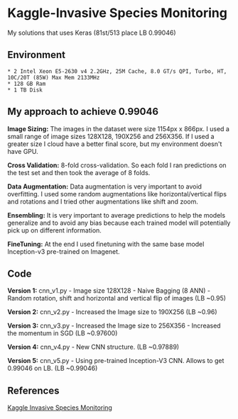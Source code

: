 # Kaggle-Invasive Species Monitoring
My solutions that uses Keras (81st/513 place LB 0.99046)

## Environment
	* 2 Intel Xeon E5-2630 v4 2.2GHz, 25M Cache, 8.0 GT/s QPI, Turbo, HT, 10C/20T (85W) Max Mem 2133MHz
	* 128 GB Ram
	* 1 TB Disk
  
## My approach to achieve 0.99046

**Image Sizing:** The images in the dataset were size 1154px x 866px. 
I used a small range of image sizes 128X128, 190X256 and 256X356. 
If I used a greater size I cloud have a better final score, but my environment doesn't have GPU.

**Cross Validation:** 8-fold cross-validation. 
So each fold I ran predictions on the test set and then took the average of 8 folds.

**Data Augmentation:** Data augmentation is very important to avoid overfitting. 
I used some random augmentations like horizontal/vertical flips and rotations and I tried other augmentations like shift and zoom.

**Ensembling:** It is very important to average predictions to help the models generalize 
and to avoid any bias because each trained model will potentially pick up on different information.

**FineTuning:** At the end I used finetuning with the same base model Inception-v3 pre-trained on Imagenet.

## Code

**Version 1:** cnn_v1.py - Image size 128X128 - Naive Bagging (8 ANN) - Random rotation, shift and horizontal and vertical flip of images (LB ~0.95)

**Version 2:** cnn_v2.py - Increased the Image size to 190X256 (LB ~0.96)

**Version 3:** cnn_v3.py - Increased the Image size to 256X356 - Increased the momentum in SGD (LB ~0.97600)

**Version 4:** cnn_v4.py - New CNN structure. (LB ~0.97889)

**Version 5:** cnn_v5.py - Using pre-trained Inception-V3 CNN. Allows to get 0.99046 on LB. (LB ~0.99046)

## References
[Kaggle Invasive Species Monitoring](https://www.kaggle.com/c/invasive-species-monitoring)
